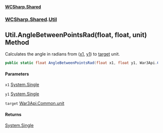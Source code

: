 #### [WCSharp.Shared](README.md 'README')
### [WCSharp.Shared](WCSharp.Shared.md 'WCSharp.Shared').[Util](WCSharp.Shared.Util.md 'WCSharp.Shared.Util')

## Util.AngleBetweenPointsRad(float, float, unit) Method

Calculates the angle in radians from ([x1](WCSharp.Shared.Util.AngleBetweenPointsRad(float,float,War3Api.Common.unit).md#WCSharp.Shared.Util.AngleBetweenPointsRad(float,float,War3Api.Common.unit).x1 'WCSharp.Shared.Util.AngleBetweenPointsRad(float, float, War3Api.Common.unit).x1'), [y1](WCSharp.Shared.Util.AngleBetweenPointsRad(float,float,War3Api.Common.unit).md#WCSharp.Shared.Util.AngleBetweenPointsRad(float,float,War3Api.Common.unit).y1 'WCSharp.Shared.Util.AngleBetweenPointsRad(float, float, War3Api.Common.unit).y1')) to [target](WCSharp.Shared.Util.AngleBetweenPointsRad(float,float,War3Api.Common.unit).md#WCSharp.Shared.Util.AngleBetweenPointsRad(float,float,War3Api.Common.unit).target 'WCSharp.Shared.Util.AngleBetweenPointsRad(float, float, War3Api.Common.unit).target') unit.

```csharp
public static float AngleBetweenPointsRad(float x1, float y1, War3Api.Common.unit target);
```
#### Parameters

<a name='WCSharp.Shared.Util.AngleBetweenPointsRad(float,float,War3Api.Common.unit).x1'></a>

`x1` [System.Single](https://docs.microsoft.com/en-us/dotnet/api/System.Single 'System.Single')

<a name='WCSharp.Shared.Util.AngleBetweenPointsRad(float,float,War3Api.Common.unit).y1'></a>

`y1` [System.Single](https://docs.microsoft.com/en-us/dotnet/api/System.Single 'System.Single')

<a name='WCSharp.Shared.Util.AngleBetweenPointsRad(float,float,War3Api.Common.unit).target'></a>

`target` [War3Api.Common.unit](https://docs.microsoft.com/en-us/dotnet/api/War3Api.Common.unit 'War3Api.Common.unit')

#### Returns
[System.Single](https://docs.microsoft.com/en-us/dotnet/api/System.Single 'System.Single')